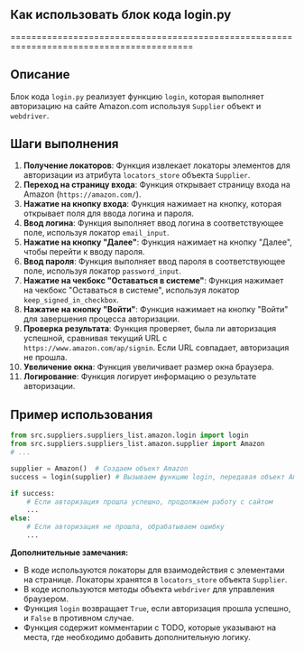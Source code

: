 ## Как использовать блок кода login.py
=========================================================================================

Описание
-------------------------
Блок кода `login.py` реализует функцию `login`, которая выполняет авторизацию на сайте Amazon.com используя  `Supplier` объект и `webdriver`. 

Шаги выполнения
-------------------------
1. **Получение локаторов**: Функция извлекает локаторы элементов для авторизации из атрибута `locators_store` объекта `Supplier`.
2. **Переход на страницу входа**: Функция открывает страницу входа на Amazon (`https://amazon.com/`).
3. **Нажатие на кнопку входа**: Функция нажимает на кнопку, которая открывает поля для ввода логина и пароля.
4. **Ввод логина**: Функция выполняет ввод логина в соответствующее поле, используя локатор `email_input`. 
5. **Нажатие на кнопку "Далее"**: Функция нажимает на кнопку "Далее", чтобы перейти к вводу пароля.
6. **Ввод пароля**: Функция выполняет ввод пароля в соответствующее поле, используя локатор `password_input`.
7. **Нажатие на чекбокс "Оставаться в системе"**: Функция нажимает на чекбокс "Оставаться в системе", используя локатор `keep_signed_in_checkbox`.
8. **Нажатие на кнопку "Войти"**: Функция нажимает на кнопку "Войти" для завершения процесса авторизации. 
9. **Проверка результата**: Функция проверяет, была ли авторизация успешной, сравнивая текущий URL с `https://www.amazon.com/ap/signin`. Если URL совпадает, авторизация не прошла.
10. **Увеличение окна**: Функция увеличивает размер окна браузера. 
11. **Логирование**: Функция логирует информацию о результате авторизации.

Пример использования
-------------------------

```python
from src.suppliers.suppliers_list.amazon.login import login
from src.suppliers.suppliers_list.amazon.supplier import Amazon
# ...

supplier = Amazon()  # Создаем объект Amazon
success = login(supplier) # Вызываем функцию login, передавая объект Amazon

if success:
    # Если авторизация прошла успешно, продолжаем работу с сайтом
    ...
else:
    # Если авторизация не прошла, обрабатываем ошибку
    ...
```

**Дополнительные замечания:**

- В коде используются локаторы для взаимодействия с элементами на странице. Локаторы хранятся в `locators_store` объекта `Supplier`.
- В коде используются методы объекта `webdriver` для управления браузером.
- Функция `login` возвращает `True`, если авторизация прошла успешно, и `False` в противном случае.
- Функция содержит комментарии с TODO, которые указывают на места, где необходимо добавить дополнительную логику.